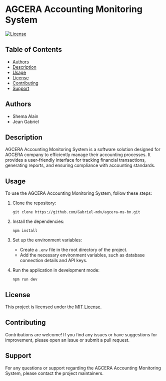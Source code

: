 
# AGCERA Accounting Monitoring System

[![License](https://img.shields.io/badge/license-MIT-blue.svg)](https://opensource.org/licenses/MIT)

## Table of Contents
- [Authors](#authors)
- [Description](#description)
- [Usage](#usage)
- [License](#license)
- [Contributing](#contributing)
- [Support](#support)

## Authors
- Shema Alain
- Jean Gabriel

## Description
AGCERA Accounting Monitoring System is a software solution designed for AGCERA company to efficiently manage their accounting processes. It provides a user-friendly interface for tracking financial transactions, generating reports, and ensuring compliance with accounting standards.

## Usage
To use the AGCERA Accounting Monitoring System, follow these steps:

1. Clone the repository:
    ```shell
    git clone https://github.com/Gabriel-mdv/agcera-ms-bn.git
    ```

2. Install the dependencies:
    ```shell
    npm install
    ```

3. Set up the environment variables:
    - Create a `.env` file in the root directory of the project.
    - Add the necessary environment variables, such as database connection details and API keys.

4. Run the application in development mode:
    ```shell
    npm run dev
    ```

## License
This project is licensed under the [MIT License](https://opensource.org/licenses/MIT).

## Contributing
Contributions are welcome! If you find any issues or have suggestions for improvement, please open an issue or submit a pull request.

## Support
For any questions or support regarding the AGCERA Accounting Monitoring System, please contact the project maintainers.
